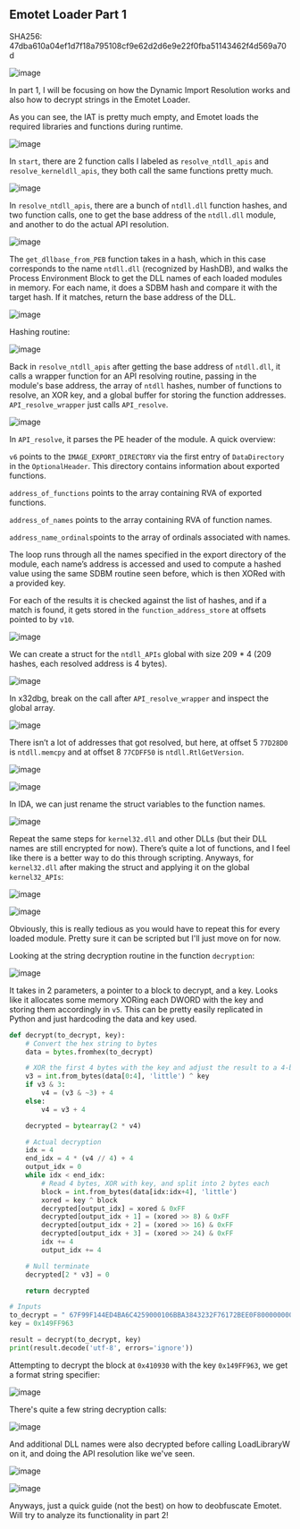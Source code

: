 ## Emotet Loader Part 1

SHA256: 47dba610a04ef1d7f18a795108cf9e62d2d6e9e22f0fba51143462f4d569a70d

![image](https://github.com/jiayuchann/jiayuchann.github.io/assets/58498244/407ffbf4-d416-42f8-803e-4129d091f529)

In part 1, I will be focusing on how the Dynamic Import Resolution works and also how to decrypt strings in the Emotet Loader. 

As you can see, the IAT is pretty much empty, and Emotet loads the required libraries and functions during runtime.

![image](https://github.com/jiayuchann/jiayuchann.github.io/assets/58498244/e5162640-1c15-4dd2-b52e-ce417b47f39b)

In `start`, there are 2 function calls I labeled as `resolve_ntdll_apis` and `resolve_kerneldll_apis`, they both call the same functions pretty much.

![image](https://github.com/jiayuchann/jiayuchann.github.io/assets/58498244/439453ec-2d9e-4967-8f25-ddbdf7e3cdc7)

In `resolve_ntdll_apis`, there are a bunch of `ntdll.dll` function hashes, and two function calls, one to get the base address of the `ntdll.dll` module, and another to do the actual API resolution.

![image](https://github.com/jiayuchann/jiayuchann.github.io/assets/58498244/57d9b5b0-baf4-4238-bf01-67518ba7ce14)

The `get_dllbase_from_PEB` function takes in a hash, which in this case corresponds to the name `ntdll.dll` (recognized by HashDB), and walks the Process Environment Block to get the DLL names of each loaded modules in memory. For each name, it does a SDBM hash and compare it with the target hash. If it matches, return the base address of the DLL.  

![image](https://github.com/jiayuchann/jiayuchann.github.io/assets/58498244/b3263433-db07-4365-bd31-77549555aad3)

Hashing routine:

![image](https://github.com/jiayuchann/jiayuchann.github.io/assets/58498244/ae3704e0-6145-4dc2-94f2-4b1c25460e3f)

Back in `resolve_ntdll_apis` after getting the base address of `ntdll.dll`, it calls a wrapper function for an API resolving routine, passing in the module's base address, the array of `ntdll` hashes, number of functions to resolve, an XOR key, and a global buffer for storing the function addresses. `API_resolve_wrapper` just calls `API_resolve`.

![image](https://github.com/jiayuchann/jiayuchann.github.io/assets/58498244/247d5a0b-3446-4b88-a982-9951ee5b3b20)

In `API_resolve`, it parses the PE header of the module. A quick overview:

`v6` points to the `IMAGE_EXPORT_DIRECTORY` via the first entry of `DataDirectory` in the `OptionalHeader`. This directory contains information about exported functions.

`address_of_functions` points to the array containing RVA of exported functions.

`address_of_names` points to the array containing RVA of function names.

`address_name_ordinals`points to the array of ordinals associated with names.

The loop runs through all the names specified in the export directory of the module, each name’s address is accessed and used to compute a hashed value using the same SDBM routine seen before, which is then XORed with a provided key. 

For each of the results it is checked against the list of hashes, and if a match is found, it gets stored in the `function_address_store` at offsets pointed to by `v10`.

![image](https://github.com/jiayuchann/jiayuchann.github.io/assets/58498244/d18c9e06-fb6e-4919-8783-73258a5ed9ea)

We can create a struct for the `ntdll_APIs` global with size 209 * 4 (209 hashes, each resolved address is 4 bytes).

![image](https://github.com/jiayuchann/jiayuchann.github.io/assets/58498244/ada99ef1-ce9e-4bab-bdfe-e9ae50e3ec8a)

In x32dbg, break on the call after `API_resolve_wrapper` and inspect the global array.

![image](https://github.com/jiayuchann/jiayuchann.github.io/assets/58498244/25f89b1d-46dd-488c-89fe-f596ace82d8b)

There isn’t a lot of addresses that got resolved, but here, at offset 5 `77D28D0` is `ntdll.memcpy` and at offset 8 `77CDFF50` is `ntdll.RtlGetVersion`. 

![image](https://github.com/jiayuchann/jiayuchann.github.io/assets/58498244/d28b6229-9c64-442f-8126-2ddf7ad5ed40)

![image](https://github.com/jiayuchann/jiayuchann.github.io/assets/58498244/3d5af8ee-cf1f-4ab5-8cea-3a5ecc96cf81)

In IDA, we can just rename the struct variables to the function names.

![image](https://github.com/jiayuchann/jiayuchann.github.io/assets/58498244/553e854f-5377-40b9-b13a-cb0fb566e45e)

Repeat the same steps for `kernel32.dll` and other DLLs (but their DLL names are still encrypted for now). There’s quite a lot of functions, and I feel like there is a better way to do this through scripting. Anyways, for `kernel32.dll` after making the struct and applying it on the global `kernel32_APIs`:

![image](https://github.com/jiayuchann/jiayuchann.github.io/assets/58498244/65287cb2-0291-431f-a68d-14b27996c732)

![image](https://github.com/jiayuchann/jiayuchann.github.io/assets/58498244/2daec4b5-cb59-4733-bb7c-507de1c3d695)

Obviously, this is really tedious as you would have to repeat this for every loaded module. Pretty sure it can be scripted but I'll just move on for now.

Looking at the string decryption routine in the function `decryption`:

![image](https://github.com/jiayuchann/jiayuchann.github.io/assets/58498244/ecc70476-c24b-4bbc-8331-e29c4bb8356d)

It takes in 2 parameters, a pointer to a block to decrypt, and a key. Looks like it allocates some memory XORing each DWORD with the key and storing them accordingly in `v5`. This can be pretty easily replicated in Python and just hardcoding the data and key used.

```python
def decrypt(to_decrypt, key):
    # Convert the hex string to bytes
    data = bytes.fromhex(to_decrypt)

    # XOR the first 4 bytes with the key and adjust the result to a 4-byte boundary
    v3 = int.from_bytes(data[0:4], 'little') ^ key
    if v3 & 3:
        v4 = (v3 & ~3) + 4
    else:
        v4 = v3 + 4

    decrypted = bytearray(2 * v4)

    # Actual decryption
    idx = 4
    end_idx = 4 * (v4 // 4) + 4
    output_idx = 0
    while idx < end_idx:
        # Read 4 bytes, XOR with key, and split into 2 bytes each
        block = int.from_bytes(data[idx:idx+4], 'little')
        xored = key ^ block
        decrypted[output_idx] = xored & 0xFF
        decrypted[output_idx + 1] = (xored >> 8) & 0xFF
        decrypted[output_idx + 2] = (xored >> 16) & 0xFF
        decrypted[output_idx + 3] = (xored >> 24) & 0xFF
        idx += 4
        output_idx += 4

    # Null terminate
    decrypted[2 * v3] = 0

    return decrypted

# Inputs
to_decrypt = " 67F99F144ED4BA6C4259000106BBA3843232F76172BEE0F80000000000000000"
key = 0x149FF963

result = decrypt(to_decrypt, key)
print(result.decode('utf-8', errors='ignore'))
```

Attempting to decrypt the block at `0x410930` with the key `0x149FF963`, we get a format string specifier:

![image](https://github.com/jiayuchann/jiayuchann.github.io/assets/58498244/80812f46-5a80-4287-ba43-d43b972acf35)

There's quite a few string decryption calls:

![image](https://github.com/jiayuchann/jiayuchann.github.io/assets/58498244/1ed8ef2a-f2ef-497b-b998-bda61e15002a)

And additional DLL names were also decrypted before calling LoadLibraryW on it, and doing the API resolution like we've seen.

![image](https://github.com/jiayuchann/jiayuchann.github.io/assets/58498244/400b1c9b-1426-4f2f-90b8-75fbece7a34c)

![image](https://github.com/jiayuchann/jiayuchann.github.io/assets/58498244/b8d24e01-8c49-4870-b4e0-c5d1e2a224fb)

Anyways, just a quick guide (not the best) on how to deobfuscate Emotet. Will try to analyze its functionality in part 2!
